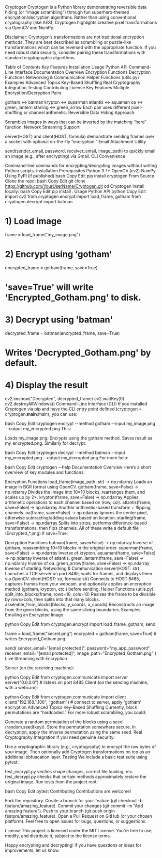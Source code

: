 Cryptogen
Cryptogen is a Python library demonstrating reversible data hiding (or “image scrambling”) through fun superhero-themed encryption/decryption algorithms. Rather than using conventional cryptography (like AES), Cryptogen highlights creative pixel transformations via OpenCV and NumPy.

Disclaimer: Cryptogen’s transformations are not traditional encryption methods. They are best described as scrambling or puzzle-like transformations which can be reversed with the appropriate function. If you need robust data security, consider pairing these transformations with standard cryptographic algorithms.

Table of Contents
Key Features
Installation
Usage
Python API
Command-Line Interface
Documentation Overview
Encryption Functions
Decryption Functions
Networking & Communication
Helper Functions (utils.py)
Examples
Advanced Topics
Key-Based Shuffling
Real Cryptography Integration
Testing
Contributing
License
Key Features
Multiple Encryption/Decryption Pairs

gotham ↔ batman
krypton ↔ superman
atlantis ↔ aquaman
oa ↔ green_lantern
starling ↔ green_arrow
Each pair uses different pixel-shuffling or channel arithmetic.
Reversible Data Hiding Approach

Scrambles images in ways that can be inverted by the matching “hero” function.
Network Streaming Support

server(HOST) and client(HOST, formula) demonstrate sending frames over a socket with optional on-the-fly “encryption.”
Email Attachment Utility

send(sender_email, password, receiver_email, image_path) to quickly email an image (e.g., after encrypting) via Gmail.
CLI Convenience

Command-line commands for encrypting/decrypting images without writing Python scripts.
Installation
Prerequisites
Python 3.7+
OpenCV (cv2)
NumPy
Using PyPI (if published)
bash
Copy
Edit
pip install cryptogen
From Source
Clone the repo:
bash
Copy
Edit
git clone https://github.com/YourUserName/Cryptogen.git
cd Cryptogen
Install locally:
bash
Copy
Edit
pip install .
Usage
Python API
python
Copy
Edit
import cv2
from cryptogen.encrypt import load_frame, gotham
from cryptogen.decrypt import batman

# 1) Load image
frame = load_frame("my_image.png")

# 2) Encrypt using 'gotham'
encrypted_frame = gotham(frame, save=True)
# 'save=True' will write 'Encrypted_Gotham.png' to disk.

# 3) Decrypt using 'batman'
decrypted_frame = batman(encrypted_frame, save=True)
# Writes 'Decrypted_Gotham.png' by default.

# 4) Display the result
cv2.imshow("Decrypted", decrypted_frame)
cv2.waitKey(0)
cv2.destroyAllWindows()
Command-Line Interface (CLI)
If you installed Cryptogen via pip and have the CLI entry point defined (cryptogen = cryptogen.__main__:main), you can use:

bash
Copy
Edit
cryptogen encrypt --method gotham --input my_image.png --output my_encrypted.png
This:

Loads my_image.png.
Encrypts using the gotham method.
Saves result as my_encrypted.png.
Similarly for decrypt:

bash
Copy
Edit
cryptogen decrypt --method batman --input my_encrypted.png --output my_decrypted.png
For more help:

bash
Copy
Edit
cryptogen --help
Documentation Overview
Here’s a short overview of key modules and functions:

Encryption Functions
load_frame(image_path: str) -> np.ndarray
Loads an image in BGR format using OpenCV.
gotham(frame, save=False) -> np.ndarray
Divides the image into 10×10 blocks, rearranges them, and scales up by 2×.
krypton(frame, save=False) -> np.ndarray
Applies arithmetic operations to each channel based on (row, col).
atlantis(frame, save=False) -> np.ndarray
Another arithmetic-based transform + flipping channels.
oa(frame, save=False) -> np.ndarray
Ignores the center pixel, otherwise subtracting/adding values based on location.
starling(frame, save=False) -> np.ndarray
Splits into strips, performs difference-based transformations, then flips channels.
All of these write a default file (Encrypted_*.png) if save=True.

Decryption Functions
batman(frame, save=False) -> np.ndarray
Inverse of gotham, reassembling 10×10 blocks in the original order.
superman(frame, save=False) -> np.ndarray
Inverse of krypton.
aquaman(frame, save=False) -> np.ndarray
Inverse of atlantis.
green_lantern(frame, save=False) -> np.ndarray
Inverse of oa.
green_arrow(frame, save=False) -> np.ndarray
Inverse of starling.
Networking & Communication
server(HOST: str)
Launches a TCP server on port 8485, waits for frames, and displays them via OpenCV.
client(HOST: str, formula: str)
Connects to HOST:8485, captures frames from your webcam, and optionally applies an encryption method (gotham, krypton, etc.) before sending.
Helper Functions (utils.py)
split_into_blocks(frame, rows=10, cols=10)
Resizes the frame to be divisible by rows×cols, then splits into that many blocks.
assemble_from_blocks(blocks, y_coords, x_coords)
Reconstructs an image from the given blocks, using the same slicing boundaries.
Examples
Emailing an Encrypted Image

python
Copy
Edit
from cryptogen.encrypt import load_frame, gotham, send

frame = load_frame("secret.png")
encrypted = gotham(frame, save=True)  # writes Encrypted_Gotham.png

send(
    sender_email="[email protected]",
    password="my_app_password",
    receiver_email="[email protected]",
    image_path="Encrypted_Gotham.png"
)
Live Streaming with Encryption

Server (on the receiving machine):

python
Copy
Edit
from cryptogen.communicate import server
server("0.0.0.0")  # listens on port 8485
Client (on the sending machine, with a webcam):

python
Copy
Edit
from cryptogen.communicate import client
client("192.168.1.100", "gotham")  # connect to server, apply 'gotham' encryption
Advanced Topics
Key-Based Shuffling
Currently, block permutations are “hardcoded.” For more robust scrambling, you could:

Generate a random permutation of the blocks using a seed (random.seed(key)).
Store the permutation somewhere secure.
In decryption, apply the inverse permutation using the same seed.
Real Cryptography Integration
If you need genuine security:

Use a cryptographic library (e.g., cryptography) to encrypt the raw bytes of your image.
Then optionally add Cryptogen transformations on top as an additional obfuscation layer.
Testing
We include a basic test suite using pytest:

test_encrypt.py verifies shape changes, correct file loading, etc.
test_decrypt.py checks that certain methods approximately restore the original image.
Run tests from the project root:

bash
Copy
Edit
pytest
Contributing
Contributions are welcome!

Fork the repository.
Create a branch for your feature (git checkout -b feature/amazing_feature).
Commit your changes (git commit -m "Add amazing feature").
Push to your branch (git push origin feature/amazing_feature).
Open a Pull Request on GitHub (or your chosen platform).
Feel free to open issues for bugs, questions, or suggestions.

License
This project is licensed under the MIT License. You’re free to use, modify, and distribute it, subject to the license terms.

Happy encrypting and decrypting! If you have questions or ideas for improvements, let us know.